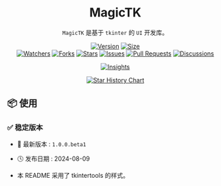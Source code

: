 <!-- From: https://github.com/xiaokang2022/tkintertools/readme.md -->

<h1 align="center">MagicTK</h1>

<p align="center">
<code>MagicTK</code> 是基于 <code>tkinter</code> 的 <code>UI</code> 开发库。
<br/>
</p>

<p align="center">
<a href="https://github.com/CodeCrafter-TL/MagicTK/releases"><img alt="Version" src="https://img.shields.io/github/v/release/CodeCrafter-TL/MagicTK?include_prereleases&logo=github&label=Version" title="Latest Version" /></a>
<a href="https://github.com/CodeCrafter-TL/MagicTK"><img alt="Size" src="https://img.shields.io/github/languages/code-size/CodeCrafter-TL/MagicTK?label=Size&logo=github" title="Code Size"/></a>
<br/>
<a href="https://github.com/CodeCrafter-TL/MagicTK/watchers"><img alt="Watchers" src="https://img.shields.io/github/watchers/CodeCrafter-TL/MagicTK?label=Watchers&logo=github&style=flat" title="Watchers" /></a>
<a href="https://github.com/CodeCrafter-TL/MagicTK/forks"><img alt="Forks" src="https://img.shields.io/github/forks/CodeCrafter-TL/MagicTK?label=Forks&logo=github&style=flat" title="Forks" /></a>
<a href="https://github.com/CodeCrafter-TL/MagicTK/stargazers"><img alt="Stars" src="https://img.shields.io/github/stars/CodeCrafter-TL/MagicTK?label=Stars&color=gold&logo=github&style=flat" title="Stars" /></a>
<a href="https://github.com/CodeCrafter-TL/MagicTK/issues"><img alt="Issues" src="https://img.shields.io/github/issues/CodeCrafter-TL/MagicTK?label=Issues&logo=github" title="Issues" /></a>
<a href="https://github.com/CodeCrafter-TL/MagicTK/pulls"><img alt="Pull Requests" src="https://img.shields.io/github/issues-pr/CodeCrafter-TL/MagicTK?label=Pull%20Requests&logo=github" title="Pull Requests" /></a>
<a href="https://github.com/CodeCrafter-TL/MagicTK/discussions"><img alt="Discussions" src="https://img.shields.io/github/discussions/CodeCrafter-TL/MagicTK?label=Discussions&logo=github" title="Discussions" /></a>
</p>

<p align="center">
<a href="https://github.com/CodeCrafter-TL/MagicTK/pulse"><img alt="Insights" src="https://repobeats.axiom.co/api/embed/62f9219ff249a7ca23332171c3768bf9f125aed7.svg" /></a>
</p>

<p align="center">
    <a href="https://star-history.com/#CodeCrafter-TL/MagicTK&Date">
        <picture>
            <source media="(prefers-color-scheme: dark)" srcset="https://api.star-history.com/svg?repos=CodeCrafter-TL/MagicTK&type=Date&theme=dark" />
            <source media="(prefers-color-scheme: light)" srcset="https://api.star-history.com/svg?repos=CodeCrafter-TL/MagicTK&type=Date" />
            <img alt="Star History Chart" src="https://api.star-history.com/svg?repos=CodeCrafter-TL/MagicTK&type=Date" />
        </picture>
    </a>
</p>

📦 使用
----------------------

### ✅ 稳定版本

* 🔖 最新版本 : `1.0.0.beta1`
* 🕓 发布日期 : 2024-08-09

* 本 README 采用了 tkintertools 的样式。